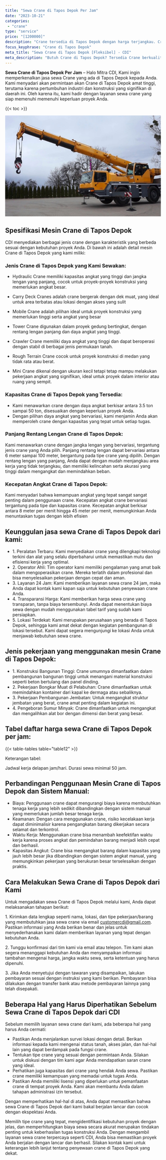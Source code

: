 ```yaml
---
title: "Sewa Crane di Tapos Depok Per Jam"
date: "2023-10-21"
categories:
 - "crane"
type: "service"
price: "[1200000]"
description: "Crane tersedia di Tapos Depok dengan harga terjangkau. Crane cocok untuk mendukung proyek sebagai alat bantu yang kuat. Hubungi kami untuk info lengkap."
focus_keyphrase: "Crane di Tapos Depok"
meta_title: "Sewa Crane di Tapos Depok [Fleksibel] - CDI"
meta_description: "Butuh Crane di Tapos Depok? Tersedia Crane berkualitas untuk proyek pembangunan. Segera konsultasi gratis."
---
```


**Sewa Crane di Tapos Depok Per Jam** – Halo Mitra CDI, Kami ingin memperkenalkan jasa sewa Crane yang ada di Tapos Depok kepada Anda. Kami menyadari akan permintaan akan Crane di Tapos Depok amat tinggi, terutama karena pertumbuhan industri dan konstruksi yang signifikan di daerah ini. Oleh karena itu, kami hadir dengan layanan sewa crane yang siap memenuhi memenuhi keperluan proyek Anda.

{{< toc >}}

![Sewa Crane di Tapos Depok Per Jam](/images/crane/crane-12.jpg)

## Spesifikasi Mesin Crane di Tapos Depok

CDI menyediakan berbagai jenis crane dengan karakteristik yang berbeda sesuai dengan kebutuhan proyek Anda. Di bawah ini adalah detail mesin Crane di Tapos Depok yang kami miliki:

### Jenis Crane di Tapos Depok yang Kami Sewakan:

*   Hydraulic Crane memiliki kapasitas angkat yang tinggi dan jangka lengan yang panjang, cocok untuk proyek-proyek konstruksi yang memerlukan angkat besar.
*   Carry Deck Cranes adalah crane bergerak dengan dek muat, yang ideal untuk area terbatas atau lokasi dengan akses yang sulit

*   Mobile Crane adalah pilihan ideal untuk proyek konstruksi yang memerlukan tinggi serta angkat yang besar

*   Tower Crane digunakan dalam proyek gedung bertingkat, dengan rentang lengan panjang dan daya angkat yang tinggi.
*   Crawler Crane memiliki daya angkat yang tinggi dan dapat beroperasi dengan stabil di berbagai jenis permukaan tanah.
*   Rough Terrain Crane cocok untuk proyek konstruksi di medan yang tidak rata atau berat.
*   Mini Crane dikenal dengan ukuran kecil tetapi tetap mampu melakukan pekerjaan angkat yang signifikan, ideal untuk proyek dalam interior atau ruang yang sempit.

### Kapasitas Crane di Tapos Depok yang Tersedia:

*   Kami menawarkan crane dengan daya angkat berkisar antara 3.5 ton sampai 50 ton, disesuaikan dengan keperluan proyek Anda.
*   Dengan pilihan daya angkat yang bervariasi, kami menjamin Anda akan memperoleh crane dengan kapasitas yang tepat untuk setiap tugas.

### Panjang Rentang Lengan Crane di Tapos Depok:

Kami menawarkan crane dengan jangka lengan yang bervariasi, tergantung jenis crane yang Anda pilih. Panjang rentang lengan dapat bervariasi antara 6 meter sampai 100 meter, bergantung pada tipe crane yang dipilih. Dengan rentang lengan yang panjang, Anda dapat dengan mudah menjangkau area kerja yang tidak terjangkau, dan memiliki kelincahan serta akurasi yang tinggi dalam mengangkat dan memindahkan beban.

### Kecepatan Angkat Crane di Tapos Depok:

Kami menyadari bahwa kemampuan angkat yang tepat sangat sangat penting dalam penggunaan crane. Kecepatan angkat crane bervariasi tergantung pada tipe dan kapasitas crane. Kecepatan angkat berkisar antara 8 meter per menit hingga 45 meter per menit, memungkinkan Anda menuntaskan tugas dengan lebih efisien

## Keunggulan jasa sewa Crane di Tapos Depok dari kami:

*   1\. Peralatan Terbaru: Kami menyediakan crane yang dilengkapi teknologi terkini dan alat yang selalu diperbaharui untuk memastikan mutu dan efisiensi kerja yang optimal.
*   2\. Operator Ahli: Tim operator kami memiliki pengalaman yang amat baik dalam mengoperasikan crane. Mereka terlatih dalam profesional dan bisa menyelesaikan pekerjaan dengan cepat dan aman.
*   3\. Layanan 24 Jam: Kami memberikan layanan sewa crane 24 jam, maka Anda dapat kontak kami kapan saja untuk kebutuhan penyewaan crane Anda.
*   4\. Transparansi Harga: Kami memberikan harga sewa crane yang transparan, tanpa biaya tersembunyi. Anda dapat menentukan biaya sewa dengan mudah menggunakan tabel tarif yang sudah kami persiapkan.
*   5\. Lokasi Terdekat: Kami merupakan perusahaan yang berada di Tapos Depok, sehingga kami amat dekat dengan kegiatan pembangunan di lokasi tersebut. Kami dapat segera mengunjungi ke lokasi Anda untuk menjawab kebutuhan sewa crane.

## Jenis pekerjaan yang menggunakan mesin Crane di Tapos Depok:

*   1\. Konstruksi Bangunan Tinggi: Crane umumnya dimanfaatkan dalam pembangunan bangunan tinggi untuk menangani material konstruksi seperti beton bertulang dan panel dinding.
*   2\. Pekerjaan Bongkar Muat di Pelabuhan: Crane dimanfaatkan untuk memindahkan kontainer dari kapal ke dermaga atau sebaliknya.
*   3\. Pekerjaan Pembangunan Jembatan: Untuk mengangkat struktur jembatan yang berat, crane amat penting dalam kegiatan ini.
*   4\. Pengeboran Sumur Minyak: Crane dimanfaatkan untuk mengangkat dan mengalihkan alat bor dengan dimensi dan berat yang besar.

## Tabel daftar harga sewa Crane di Tapos Depok per jam:

{{< table-tables table="table12" >}}

Keterangan tabel:

Jadwal kerja delapan jam/hari. Durasi sewa minimal 50 jam.

## Perbandingan Penggunaan Mesin Crane di Tapos Depok dan Sistem Manual:

*   Biaya: Penggunaan crane dapat mengurangi biaya karena membutuhkan tenaga kerja yang lebih sedikit dibandingkan dengan sistem manual yang memerlukan jumlah besar tenaga kerja.
*   Keamanan: Dengan cara menggunakan crane, risiko kecelakaan kerja dapat diminimalisir karena pengangkatan barang dikerjakan secara selamat dan terkontrol.
*   Waktu Kerja: Menggunakan crane bisa menambah keefektifan waktu kerja karena proses angkat dan pemindahan barang menjadi lebih cepat dan berhasil.
*   Kapasitas Angkut: Crane bisa mengangkat barang dalam kapasitas yang jauh lebih besar jika dibandingkan dengan sistem angkat manual, yang memungkinkan pekerjaan yang berukuran besar terselesaikan dengan praktis.

## Cara Melakukan Sewa Crane di Tapos Depok dari Kami

Untuk mengadakan sewa Crane di Tapos Depok melalui kami, Anda dapat melaksanakan tahapan berikut:

1\.  Kirimkan data lengkap seperti nama, lokasi, dan tipe pekerjaan/barang yang membutuhkan jasa sewa crane via email customercdi@gmail.com. Pastikan informasi yang Anda berikan benar dan jelas untuk menyederhanakan kami dalam memberikan layanan yang tepat dengan kebutuhan Anda.

2\.  Tunggu konfirmasi dari tim kami via email atau telepon. Tim kami akan segera menanggapi kebutuhan Anda dan menyampaikan informasi tambahan mengenai harga, jangka waktu sewa, serta ketentuan yang harus dipenuhi.

3\.  Jika Anda menyetujui dengan tawaran yang disampaikan, lakukan pembayaran sesuai dengan instruksi yang kami berikan. Pembayaran bisa dilakukan dengan transfer bank atau metode pembayaran lainnya yang telah disepakati.

## Beberapa Hal yang Harus Diperhatikan Sebelum Sewa Crane di Tapos Depok dari CDI

Sebelum memilih layanan sewa crane dari kami, ada beberapa hal yang harus Anda cermati:

*   Pastikan Anda menjalankan survei lokasi dengan detail. Berikan informasi kepada kami mengenai status tanah, akses jalan, dan hal-hal lain yang dapat berdampak pada fungsi crane.
*   Tentukan tipe crane yang sesuai dengan permintaan Anda. Silakan untuk diskusi dengan tim kami agar Anda mendapatkan saran crane yang ideal.
*   Perhatikan juga kapasitas dari crane yang hendak Anda sewa. Pastikan crane memiliki kemampuan yang memadai untuk tugas Anda.
*   Pastikan Anda memiliki lisensi yang diperlukan untuk pemanfaatan crane di tempat proyek Anda. Kami akan membantu Anda dalam tahapan administrasi izin tersebut.

Dengan memperhatikan hal-hal di atas, Anda dapat memastikan bahwa sewa Crane di Tapos Depok dari kami bakal berjalan lancar dan cocok dengan ekspektasi Anda.

Memilih tipe crane yang tepat, mengidentifikasi kebutuhan proyek dengan jelas, dan memperhitungkan biaya sewa secara akurat merupakan tindakan penting untuk keberhasilan tugas konstruksi Anda. Dengan mengambil layanan sewa crane terpercaya seperti CDI, Anda bisa memastikan proyek Anda berjalan dengan lancar dan berhasil. Silakan kontak kami untuk keterangan lebih lanjut tentang penyewaan crane di Tapos Depok yang dekat.